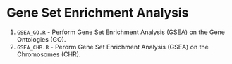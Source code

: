 # Gene Set Enrichment Analysis
1. `GSEA_GO.R` - Perform Gene Set Enrichment Analysis (GSEA) on the Gene Ontologies (GO).
2. `GSEA_CHR.R` - Perorm Gene Set Enrichment Analysis (GSEA) on the Chromosomes (CHR).